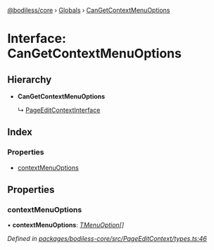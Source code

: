[@bodiless/core](../README.md) › [Globals](../globals.md) › [CanGetContextMenuOptions](cangetcontextmenuoptions.md)

# Interface: CanGetContextMenuOptions

## Hierarchy

* **CanGetContextMenuOptions**

  ↳ [PageEditContextInterface](pageeditcontextinterface.md)

## Index

### Properties

* [contextMenuOptions](cangetcontextmenuoptions.md#contextmenuoptions)

## Properties

###  contextMenuOptions

• **contextMenuOptions**: *[TMenuOption](../globals.md#tmenuoption)[]*

*Defined in [packages/bodiless-core/src/PageEditContext/types.ts:46](https://github.com/johnsonandjohnson/Bodiless-JS/blob/23af96d/packages/bodiless-core/src/PageEditContext/types.ts#L46)*
